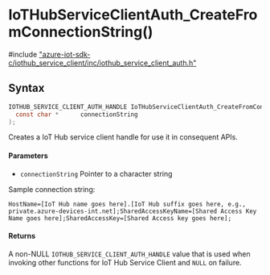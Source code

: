 # IoTHubServiceClientAuth_CreateFromConnectionString()

\#include ["azure-iot-sdk-c/iothub_service_client/inc/iothub_service_client_auth.h"](../iot-c-ref-iothub-service-client-auth-h.md)  

## Syntax

```C
IOTHUB_SERVICE_CLIENT_AUTH_HANDLE IoTHubServiceClientAuth_CreateFromConnectionString(
  const char *  	connectionString
);

```

Creates a IoT Hub service client handle for use it in consequent APIs.

#### Parameters
* `connectionString` Pointer to a character string

Sample connection string: 
```
HostName=[IoT Hub name goes here].[IoT Hub suffix goes here, e.g., private.azure-devices-int.net];SharedAccessKeyName=[Shared Access Key Name goes here];SharedAccessKey=[Shared Access key goes here];

```

#### Returns
A non-NULL `IOTHUB_SERVICE_CLIENT_AUTH_HANDLE` value that is used when invoking other functions for IoT Hub Service Client and `NULL` on failure.

